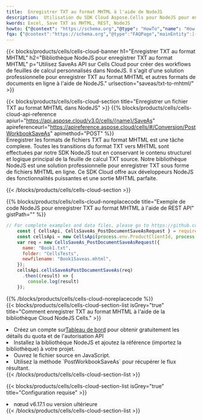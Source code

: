 ```yaml
---
title:  Enregistrer TXT au format MHTML à l'aide de NodeJS
description:  Utilisation du SDK Cloud Aspose.Cells pour NodeJS pour enregistrer le fichier au format TXT au format MHTML.
kwords: Excel, Save TXT as MHTML, REST, NodeJS
howto: {"@context": "https://schema.org","@type": "HowTo","name": "How to save TXT as MHTML using the Cells Cloud NodeJS library.","description": "How to save TXT as MHTML using the Cells Cloud NodeJS library.","image": {"@type": "ImageObject"},"url": "/nodejs/saveas/txt-to-mhtml/","step": [{ "@type": "HowToStep","name": "How to save TXT as MHTML using the Cells Cloud NodeJS library. step 1", "image": {"@type": "ImageObject",},"url": "/nodejs/saveas/txt-to-mhtml/","text": "Register an account at <a href='https://dashboard.aspose.cloud/'>Dashboard</a> to get free API quota & authorization details",},{ "@type": "HowToStep","name": "How to save TXT as MHTML using the Cells Cloud NodeJS library. step 1", "image": {"@type": "ImageObject",},"url": "/nodejs/saveas/txt-to-mhtml/","text": "Install NodeJS library and add the reference (import the library) to your project.",},{ "@type": "HowToStep","name": "How to save TXT as MHTML using the Cells Cloud NodeJS library. step 1", "image": {"@type": "ImageObject",},"url": "/nodejs/saveas/txt-to-mhtml/","text": "Open the source file in JavaScript.",},{ "@type": "HowToStep","name": "How to save TXT as MHTML using the Cells Cloud NodeJS library. step 1", "image": {"@type": "ImageObject",},"url": "/nodejs/saveas/txt-to-mhtml/","text": "Use the `PostWorkbookSaveAs` method to retrieve the resulting stream.",}, ],"supply": {"@type": "HowToSupply","name": "document"},"tool": [{"@type": "HowToTool","name": "Visual Studio, Visual Studio Code, WebStorm"},{"@type": "HowToTool","name": "Aspose Cells"}],"totalTime": "PT6M"}
fqa: {"@context":"https://schema.org","@type":"FAQPage","mainEntity":[{"@type":"Question","name":"Why save file as other formats file in C# using REST API?","acceptedAnswer":{"@type":"Answer","text":"Documents are encoded in many ways, and some files may be incompatible with the software you use. To open and read such files, just save them as appropriate file formats.<br/><ol><li>Install .NET SDK and add the reference (import the library) to your project.</li><li>Open the source file in C# using REST API.</li><li>Call the PostWorkbookSaveAsRequest() method, passing an output filename with required extension.</li><li>Get the result of save as a separate file.</li></ol>"}},{"@type":"Question","name":"What file formats can I save as with your C# library?","acceptedAnswer":{"@type":"Answer","text":"We support a variety of file formats for conversion using .NET library, including XLSX, Excel, xls , PDF, CSV, HTML, Markdown, XML, PNG, JPG, TIFF, Json, TXT and many more."}},{"@type":"Question","name":"What is the maximum allowed file size for conversion using this .NET library?","acceptedAnswer":{"@type":"Answer","text":"There are no file size limits for format conversions using .NET library."}}]}
---
```

{{< blocks/products/cells/cells-cloud-banner h1="Enregistrer TXT au format MHTML" h2="Bibliothèque NodeJS pour enregistrer TXT au format MHTML" p="Utilisez SaveAs API sur Cells Cloud pour créer des workflows de feuilles de calcul personnalisés dans NodeJS. Il s\'agit d\'une solution professionnelle pour enregistrer TXT au format MHTML et autres formats de documents en ligne à l\'aide de NodeJS." urlsection="saveas/txt-to-mhtml/" >}}

{{< blocks/products/cells/cells-cloud-section title="Enregistrer un fichier TXT au format MHTML dans NodeJS" >}}
{{% blocks/products/cells/cells-cloud-api-reference apiurl="https://api.aspose.cloud/v3.0/cells/{name}/SaveAs" apireferenceurl="https://apireference.aspose.cloud/cells/#/Conversion/PostWorkbookSaveAs" apimethod="POST" %}}
<br/>
Enregistrer les formats de fichiers TXT au format MHTML est une tâche complexe. Toutes les transitions du format TXT vers MHTML sont effectuées par notre SDK NodeJS tout en conservant le contenu structurel et logique principal de la feuille de calcul TXT source. Notre bibliothèque NodeJS est une solution professionnelle pour enregistrer TXT sous forme de fichiers MHTML en ligne. Ce SDK Cloud offre aux développeurs NodeJS des fonctionnalités puissantes et une sortie MHTML parfaite.

{{< /blocks/products/cells/cells-cloud-section >}}

{{% blocks/products/cells/cells-cloud-noreplacecode title="Exemple de code NodeJS pour enregistrer TXT au format MHTML à l\'aide de REST API" gistPath="" %}}
  
```js
// For complete examples and data files, please go to https://github.com/aspose-cells-cloud/aspose-cells-cloud-node/
    const { CellsApi, CellsSaveAs_PostDocumentSaveAsRequest } = require("asposecellscloud");
    const cellsApi = new CellsApi(process.env.ProductClientId, process.env.ProductClientSecret);
    var req = new CellsSaveAs_PostDocumentSaveAsRequest({
      name: "Book1.txt",
      folder: "CellsTests",
      newfilename: "Book1Saveas.mhtml",
    });
    cellsApi.cellsSaveAsPostDocumentSaveAs(req)
      .then((result) => {
        console.log(result)
    });
```
  
{{% /blocks/products/cells/cells-cloud-noreplacecode %}}
<br/>
{{< blocks/products/cells/cells-cloud-section-list isGrey="true" title="Comment enregistrer TXT au format MHTML à l\'aide de la bibliothèque Cloud NodeJS Cells." >}}
<li> Créez un compte sur<a href="https://dashboard.aspose.cloud/">Tableau de bord</a> pour obtenir gratuitement les détails du quota et de l'autorisation API</li>
<li>Installez la bibliothèque NodeJS et ajoutez la référence (importez la bibliothèque) à votre projet.</li>
<li>Ouvrez le fichier source en JavaScript.</li>
<li>Utilisez la méthode `PostWorkbookSaveAs` pour récupérer le flux résultant.</li>
{{< /blocks/products/cells/cells-cloud-section-list >}}

{{< blocks/products/cells/cells-cloud-section-list isGrey="true" title="Configuration requise" >}}
<li>nœud v6.17.1 ou version ultérieure</li>
{{< /blocks/products/cells/cells-cloud-section-list >}}
